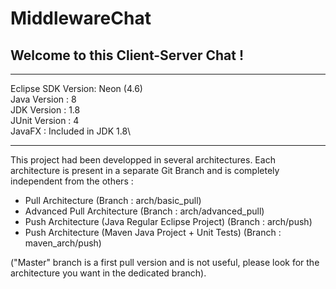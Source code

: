 # MiddlewareChat
Welcome to this Client-Server Chat !
----------
**********************************
Eclipse SDK Version: Neon (4.6)\
Java Version : 8\
JDK Version : 1.8\
JUnit Version : 4\
JavaFX : Included in JDK 1.8\ 
**********************************

This project had been developped in several architectures. Each architecture is present in a separate Git Branch and is completely independent from the others  :

- Pull Architecture (Branch : arch/basic_pull)
- Advanced Pull Architecture (Branch : arch/advanced_pull)
- Push Architecture (Java Regular Eclipse Project) (Branch : arch/push)
- Push Architecture (Maven Java Project + Unit Tests) (Branch : maven_arch/push)

("Master" branch is a first pull version and is not useful, please look for the architecture you want in the dedicated branch).

